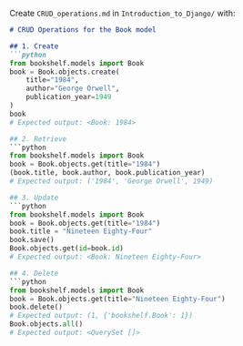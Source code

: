Create `CRUD_operations.md` in `Introduction_to_Django/` with:

```markdown
# CRUD Operations for the Book model

## 1. Create
```python
from bookshelf.models import Book
book = Book.objects.create(
    title="1984",
    author="George Orwell",
    publication_year=1949
)
book
# Expected output: <Book: 1984>

## 2. Retrieve
```python
from bookshelf.models import Book
book = Book.objects.get(title="1984")
(book.title, book.author, book.publication_year)
# Expected output: ('1984', 'George Orwell', 1949)

## 3. Update
```python
from bookshelf.models import Book
book = Book.objects.get(title="1984")
book.title = "Nineteen Eighty-Four"
book.save()
Book.objects.get(id=book.id)
# Expected output: <Book: Nineteen Eighty-Four>

## 4. Delete
```python
from bookshelf.models import Book
book = Book.objects.get(title="Nineteen Eighty-Four")
book.delete()
# Expected output: (1, {'bookshelf.Book': 1})
Book.objects.all()
# Expected output: <QuerySet []>



